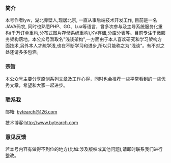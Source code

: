 ### 简介

   本号作者iyw，湖北赤壁人,现居北京, 一直从事后端技术开发工作, 目前是一名JAVA码农, 同时也熟悉PHP、GO、Lua等语言，曾多次参与及主导系统服务化重构(千万订单重构,分布式图片存储系统重构),KV存储,分库分表等。目前专注于微服务架构落地。​
​本公众号暂取名"浅谈架构",一方面由于本人喜欢研究和学习架构方面技术,另外本人才疏学浅,也在不断学习和进步,所以只能称之为“浅谈”。有不对之处还请多多包涵。

### 宗旨

​	本公众号主要分享原创系列文章及工作心得，同时也会推荐一些平常看到的一些优秀文章，希望和大家一起进步。

### 联系我

邮箱: bytearch@126.com

技术博客:http://www.bytearch.com

### 意见反馈

若本号内容有做得不到位的地方(比如:涉及版权或其他问题),请即时联系我们进行整改。
